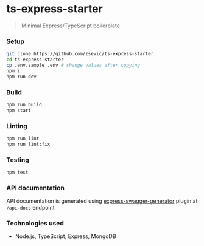 # ts-express-starter

> Minimal Express/TypeScript boilerplate

### Setup

```bash
git clone https://github.com/zsevic/ts-express-starter
cd ts-express-starter
cp .env.sample .env # change values after copying
npm i
npm run dev
```

### Build

```bash
npm run build
npm start
```

### Linting

```bash
npm run lint
npm run lint:fix
```

### Testing

```bash
npm test
```

### API documentation

API documentation is generated using [express-swagger-generator](https://www.npmjs.com/package/express-swagger-generator) plugin at `/api-docs` endpoint

### Technologies used

* Node.js, TypeScript, Express, MongoDB
